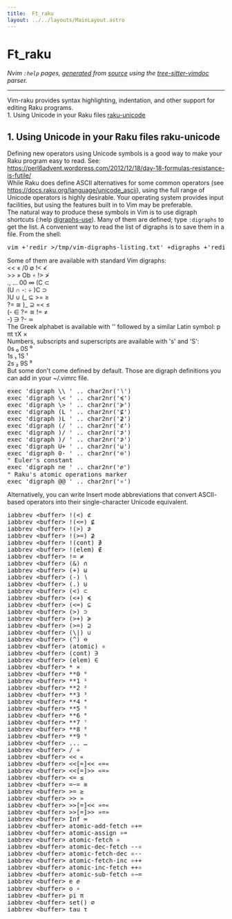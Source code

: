 ```yaml
---
title:  Ft_raku
layout: ../../layouts/MainLayout.astro
---
```


  <a name="ft_raku.txt"></a><a name="vim-raku"></a><h1> Ft_raku</h1>
  <p>
    <i>
    Nvim <code>:help</code> pages, <a href="https://github.com/neovim/neovim/blob/master/scripts/gen_help_html.lua">generated</a>
    from <a href="https://github.com/neovim/neovim/blob/master/runtime/doc/ft_raku.txt">source</a>
    using the <a href="https://github.com/neovim/tree-sitter-vimdoc">tree-sitter-vimdoc</a> parser.
    </i>
  </p>
  <hr>
  <div class="old-help-para">Vim-raku provides syntax highlighting, indentation, and other support for
editing Raku programs.</div>
<div class="old-help-para">1. Using Unicode in your Raku files	<a href="/neovim-docs-web/en/ft_raku#raku-unicode">raku-unicode</a></div>
<div class="old-help-para"><h2 class="help-heading">1. Using Unicode in your Raku files<span class="help-heading-tags">                           <a name="raku-unicode"></a><span class="help-tag">raku-unicode</span></span></h2></div>
<div class="old-help-para">Defining new operators using Unicode symbols is a good way to make your
Raku program easy to read. See:
<a href="https://perl6advent.wordpress.com/2012/12/18/day-18-formulas-resistance-is-futile/">https://perl6advent.wordpress.com/2012/12/18/day-18-formulas-resistance-is-futile/</a></div>
<div class="old-help-para">While Raku does define ASCII alternatives for some common operators (see
<a href="https://docs.raku.org/language/unicode_ascii">https://docs.raku.org/language/unicode_ascii</a>), using the full range of
Unicode operators is highly desirable. Your operating system provides input
facilities, but using the features built in to Vim may be preferable.</div>
<div class="old-help-para">The natural way to produce these symbols in Vim is to use digraph shortcuts
(:help <a href="/neovim-docs-web/en/digraph#digraphs-use">digraphs-use</a>). Many of them are defined; type <code>:digraphs</code> to get
the list. A convenient way to read the list of digraphs is to save them in a
file. From the shell:<pre>vim +'redir &gt;/tmp/vim-digraphs-listing.txt' +digraphs +'redir END' +q</pre>
Some of them are available with standard Vim digraphs:
<div class="help-column_heading">	&lt;&lt; «    /0 ∅    !&lt; ≮</div><div class="help-column_heading">	&gt;&gt; »    Ob ∘    !&gt; ≯</div><div class="help-column_heading">	., …    00 ∞    (C ⊂</div><div class="help-column_heading">	(U ∩    -: ÷    )C ⊃</div><div class="help-column_heading">	)U ∪    (_ ⊆    &gt;= ≥</div><div class="help-column_heading">	?= ≅    )_ ⊇    =&lt; ≤</div><div class="help-column_heading">	(- ∈    ?= ≅    != ≠</div><div class="help-column_heading">	-) ∋    ?- ≃</div></div>
<div class="old-help-para">The Greek alphabet is available with '' followed by a similar Latin symbol:
p πt τX ×</div>
<div class="old-help-para">Numbers, subscripts and superscripts are available with 's' and 'S':
<div class="help-column_heading">	0s ₀    0S ⁰</div><div class="help-column_heading">	1s ₁    1S ¹</div><div class="help-column_heading">	2s ₂    9S ⁹</div></div>
<div class="old-help-para">But some don't come defined by default. Those are digraph definitions you can
add in your ~/.vimrc file.<pre>exec 'digraph \\ ' .. char2nr('∖')
exec 'digraph \&lt; ' .. char2nr('≼')
exec 'digraph \&gt; ' .. char2nr('≽')
exec 'digraph (L ' .. char2nr('⊈')
exec 'digraph )L ' .. char2nr('⊉')
exec 'digraph (/ ' .. char2nr('⊄')
exec 'digraph )/ ' .. char2nr('⊅')
exec 'digraph )/ ' .. char2nr('⊅')
exec 'digraph U+ ' .. char2nr('⊎')
exec 'digraph 0- ' .. char2nr('⊖')
" Euler's constant
exec 'digraph ne ' .. char2nr('𝑒')
" Raku's atomic operations marker
exec 'digraph @@ ' .. char2nr('⚛')</pre>
Alternatively, you can write Insert mode abbreviations that convert ASCII-
based operators into their single-character Unicode equivalent.<pre>iabbrev &lt;buffer&gt; !(&lt;) ⊄
iabbrev &lt;buffer&gt; !(&lt;=) ⊈
iabbrev &lt;buffer&gt; !(&gt;) ⊅
iabbrev &lt;buffer&gt; !(&gt;=) ⊉
iabbrev &lt;buffer&gt; !(cont) ∌
iabbrev &lt;buffer&gt; !(elem) ∉
iabbrev &lt;buffer&gt; != ≠
iabbrev &lt;buffer&gt; (&amp;) ∩
iabbrev &lt;buffer&gt; (+) ⊎
iabbrev &lt;buffer&gt; (-) ∖
iabbrev &lt;buffer&gt; (.) ⊍
iabbrev &lt;buffer&gt; (&lt;) ⊂
iabbrev &lt;buffer&gt; (&lt;+) ≼
iabbrev &lt;buffer&gt; (&lt;=) ⊆
iabbrev &lt;buffer&gt; (&gt;) ⊃
iabbrev &lt;buffer&gt; (&gt;+) ≽
iabbrev &lt;buffer&gt; (&gt;=) ⊇
iabbrev &lt;buffer&gt; (\|) ∪
iabbrev &lt;buffer&gt; (^) ⊖
iabbrev &lt;buffer&gt; (atomic) ⚛
iabbrev &lt;buffer&gt; (cont) ∋
iabbrev &lt;buffer&gt; (elem) ∈
iabbrev &lt;buffer&gt; * ×
iabbrev &lt;buffer&gt; **0 ⁰
iabbrev &lt;buffer&gt; **1 ¹
iabbrev &lt;buffer&gt; **2 ²
iabbrev &lt;buffer&gt; **3 ³
iabbrev &lt;buffer&gt; **4 ⁴
iabbrev &lt;buffer&gt; **5 ⁵
iabbrev &lt;buffer&gt; **6 ⁶
iabbrev &lt;buffer&gt; **7 ⁷
iabbrev &lt;buffer&gt; **8 ⁸
iabbrev &lt;buffer&gt; **9 ⁹
iabbrev &lt;buffer&gt; ... …
iabbrev &lt;buffer&gt; / ÷
iabbrev &lt;buffer&gt; &lt;&lt; «
iabbrev &lt;buffer&gt; &lt;&lt;[=]&lt;&lt; «=«
iabbrev &lt;buffer&gt; &lt;&lt;[=]&gt;&gt; «=»
iabbrev &lt;buffer&gt; &lt;= ≤
iabbrev &lt;buffer&gt; =~= ≅
iabbrev &lt;buffer&gt; &gt;= ≥
iabbrev &lt;buffer&gt; &gt;&gt; »
iabbrev &lt;buffer&gt; &gt;&gt;[=]&lt;&lt; »=«
iabbrev &lt;buffer&gt; &gt;&gt;[=]&gt;&gt; »=»
iabbrev &lt;buffer&gt; Inf ∞
iabbrev &lt;buffer&gt; atomic-add-fetch ⚛+=
iabbrev &lt;buffer&gt; atomic-assign ⚛=
iabbrev &lt;buffer&gt; atomic-fetch ⚛
iabbrev &lt;buffer&gt; atomic-dec-fetch --⚛
iabbrev &lt;buffer&gt; atomic-fetch-dec ⚛--
iabbrev &lt;buffer&gt; atomic-fetch-inc ⚛++
iabbrev &lt;buffer&gt; atomic-inc-fetch ++⚛
iabbrev &lt;buffer&gt; atomic-sub-fetch ⚛−=
iabbrev &lt;buffer&gt; e 𝑒
iabbrev &lt;buffer&gt; o ∘
iabbrev &lt;buffer&gt; pi π
iabbrev &lt;buffer&gt; set() ∅
iabbrev &lt;buffer&gt; tau τ</pre></div>

  
  